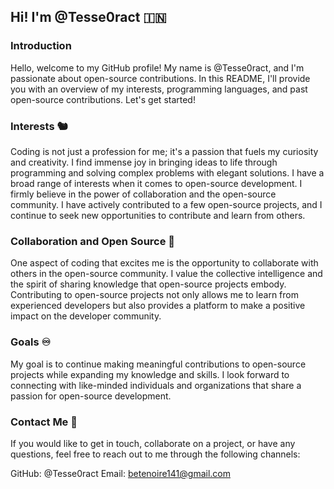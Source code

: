 ## Hi! I'm @Tesse0ract 🇮🇳

### Introduction
Hello, welcome to my GitHub profile! My name is @Tesse0ract, and I'm passionate about open-source contributions.
In this README, I'll provide you with an overview of my interests, programming languages, and past open-source
contributions. Let's get started! 

### Interests 🐿️
Coding is not just a profession for me; it's a passion that fuels my curiosity and creativity. I find immense
joy in bringing ideas to life through programming and solving complex problems with elegant solutions. 
I have a broad range of interests when it comes to open-source development. I firmly believe in the power of collaboration
and the open-source community. I have actively contributed to a few open-source projects, and I continue to seek new opportunities
to contribute and learn from others. 

### Collaboration and Open Source 🐶
One aspect of coding that excites me is the opportunity to collaborate with others in the open-source community.
I value the collective intelligence and the spirit of sharing knowledge that open-source projects embody.
Contributing to open-source projects not only allows me to learn from experienced developers but also provides
a platform to make a positive impact on the developer community.

### Goals ♾️
My goal is to continue making meaningful contributions to open-source projects while expanding my knowledge and skills.
I look forward to connecting with like-minded individuals and organizations that share a passion for open-source development.

### Contact Me 🤝
If you would like to get in touch, collaborate on a project, or have any questions, feel free to reach out to me through the following channels:

GitHub: @Tesse0ract 
Email: betenoire141@gmail.com


<!---
Tesse0ract/Tesse0ract is a ✨ special ✨ repository because its `README.md` (this file) appears on your GitHub profile.
You can click the Preview link to take a look at your changes.
--->
